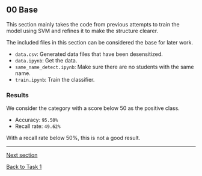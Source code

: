 ## 00 Base 

This section mainly takes the code from previous attempts to train the model using SVM and refines it to make the structure clearer.

The included files in this section can be considered the base for later work.

- `data.csv`: Generated data files that have been desensitized.
- `data.ipynb`: Get the data.
- `same_name_detect.ipynb`: Make sure there are no students with the same name.
- `train.ipynb`: Train the classifier.

### Results

We consider the category with a score below 50 as the positive class.

- Accuracy: `95.50%`
- Recall rate: `49.62%`

With a recall rate below 50%, this is not a good result.

---

[Next section](../01_add_more_data)

[Back to Task 1](../../task_1)
